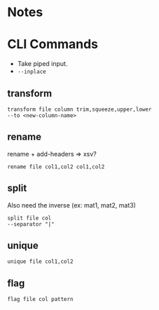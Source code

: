 # Notes

# CLI Commands

* Take piped input.
* `--inplace`

## transform

```
transform file column trim,squeeze,upper,lower
--to <new-column-name>
```

## rename

rename + add-headers => xsv?

```
rename file col1,col2 col1,col2
```

## split

Also need the inverse (ex: mat1, mat2, mat3)

```
split file col
--separator "|"
```

## unique

```
unique file col1,col2
```

## flag

```
flag file col pattern
```
